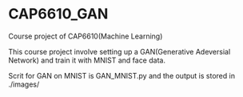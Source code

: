 # CAP6610_GAN
Course project of CAP6610(Machine Learning)

This course project involve setting up a GAN(Generative Adeversial Network) and train it with MNIST and face data. 

Scrit for GAN on MNIST is GAN_MNIST.py and the output is stored in ./images/


